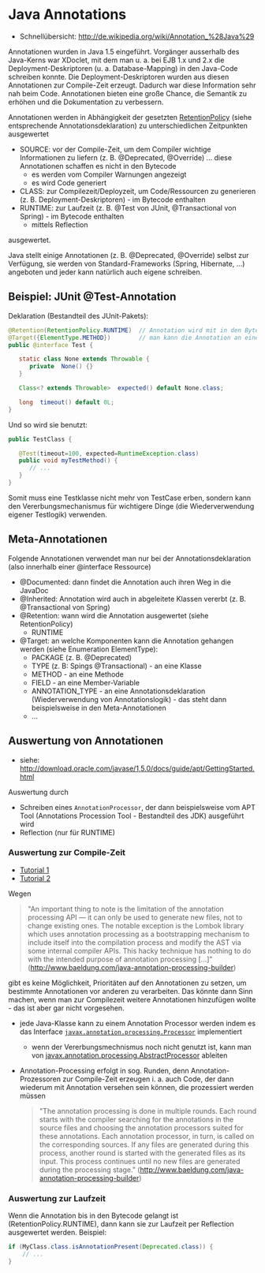 # Java Annotations

* Schnellübersicht: http://de.wikipedia.org/wiki/Annotation_%28Java%29

Annotationen wurden in Java 1.5 eingeführt. Vorgänger ausserhalb des Java-Kerns war XDoclet, mit dem man u. a. bei EJB 1.x und 2.x die Deployment-Deskriptoren (u. a. Database-Mapping) in den Java-Code schreiben konnte. Die Deployment-Deskriptoren wurden aus diesen Annotationen zur Compile-Zeit erzeugt. Dadurch war diese Information sehr nah beim Code. Annotationen bieten eine große Chance, die Semantik zu erhöhen und die Dokumentation zu verbessern.

Annotationen werden in Abhängigkeit der gesetzten [RetentionPolicy](http://grepcode.com/file/repository.grepcode.com/java/root/jdk/openjdk/8u40-b25/java/lang/annotation/RetentionPolicy.java#RetentionPolicy) (siehe entsprechende Annotationsdeklaration) zu unterschiedlichen Zeitpunkten ausgewertet

* SOURCE: vor der Compile-Zeit, um dem Compiler wichtige Informationen zu liefern (z.  B. @Deprecated, @Override) ... diese Annotationen schaffen es nicht in den Bytecode
  * es werden vom Compiler Warnungen angezeigt
  * es wird Code generiert
* CLASS: zur Compilezeit/Deployzeit, um Code/Ressourcen zu generieren (z. B. Deployment-Deskriptoren) - im Bytecode enthalten
* RUNTIME: zur Laufzeit (z. B. @Test von JUnit, @Transactional von Spring) - im Bytecode enthalten
  * mittels Reflection

ausgewertet.

Java stellt einige Annotationen (z.  B. @Deprecated, @Override) selbst zur Verfügung, sie werden von Standard-Frameworks (Spring, Hibernate, ...) angeboten und jeder kann natürlich auch eigene schreiben.

## Beispiel: JUnit @Test-Annotation

Deklaration (Bestandteil des JUnit-Pakets):

```java
@Retention(RetentionPolicy.RUNTIME)  // Annotation wird mit in den Bytecode geschleift - kann zur Laufzeit ausgewertet werden
@Target({ElementType.METHOD})        // man kann die Annotation an eine Methode hängen
public @interface Test {

   static class None extends Throwable {
      private  None() {}
   }

   Class<? extends Throwable>  expected() default None.class;

   long  timeout() default 0L;
}
```

Und so wird sie benutzt:

```java
public TestClass {

   @Test(timeout=100, expected=RuntimeException.class)
   public void myTestMethod() {
      // ...
   }
}
```

Somit muss eine Testklasse nicht mehr von TestCase erben, sondern kann den Vererbungsmechanismus für wichtigere Dinge (die Wiederverwendung eigener Testlogik) verwenden.

## Meta-Annotationen

Folgende Annotationen verwendet man nur bei der Annotationsdeklaration (also innerhalb einer @interface Ressource)

* @Documented: dann findet die Annotation auch ihren Weg in die JavaDoc
* @Inherited: Annotation wird auch in abgeleitete Klassen vererbt (z. B. @Transactional von Spring)
* @Retention: wann wird die Annotation ausgewertet (siehe RetentionPolicy)
  * RUNTIME
* @Target: an welche Komponenten kann die Annotation gehangen werden (siehe Enumeration ElementType):
  * PACKAGE (z. B. @Deprecated)
  * TYPE (z. B: Spings @Transactional) - an eine Klasse
  * METHOD - an eine Methode
  * FIELD - an eine Member-Variable
  * ANNOTATION_TYPE - an eine Annotationsdeklaration (Wiederverwendung von Annotationslogik) - das steht dann beispielsweise in den Meta-Annotationen
  * ...

## Auswertung von Annotationen

* siehe: http://download.oracle.com/javase/1,5.0/docs/guide/apt/GettingStarted.html

Auswertung durch

* Schreiben eines `AnnotationProcessor`, der dann beispielsweise vom APT Tool (Annotations Procession Tool - Bestandteil des JDK) ausgeführt wird
* Reflection (nur für RUNTIME)

### Auswertung zur Compile-Zeit

* [Tutorial 1](https://www.javacodegeeks.com/2015/09/java-annotation-processors.html)
* [Tutorial 2](http://www.baeldung.com/java-annotation-processing-builder)

Wegen 

> "An important thing to note is the limitation of the annotation processing API — it can only be used to generate new files, not to change existing ones. The notable exception is the Lombok library which uses annotation processing as a bootstrapping mechanism to include itself into the compilation process and modify the AST via some internal compiler APIs. This hacky technique has nothing to do with the intended purpose of annotation processing [...]" (http://www.baeldung.com/java-annotation-processing-builder)

gibt es keine Möglichkeit, Prioritäten auf den Annotationen zu setzen, um bestimmte Annotationen vor anderen zu verarbeiten. Das könnte dann Sinn machen, wenn man zur Compilezeit weitere Annotationen hinzufügen wollte - das ist aber gar nicht vorgesehen.


* jede Java-Klasse kann zu einem Annotation Processor werden indem es das Interface [`javax.annotation.processing.Processor`](http://grepcode.com/file/repository.grepcode.com/java/root/jdk/openjdk/8u40-b25/javax/annotation/processing/Processor.java#Processor) implementiert
  * wenn der Vererbungsmechnismus noch nicht genutzt ist, kann man von [javax.annotation.processing.AbstractProcessor](http://grepcode.com/file/repository.grepcode.com/java/root/jdk/openjdk/8u40-b25/javax/annotation/processing/AbstractProcessor.java#AbstractProcessor) ableiten
* Annotation-Processing erfolgt in sog. Runden, denn Annotation-Prozessoren zur Compile-Zeit erzeugen i. a. auch Code, der dann wiederum mit Annotation versehen sein können, die prozessiert werden müssen

    > "The annotation processing is done in multiple rounds. Each round starts with the compiler searching for the annotations in the source files and choosing the annotation processors suited for these annotations. Each annotation processor, in turn, is called on the corresponding sources. If any files are generated during this process, another round is started with the generated files as its input. This process continues until no new files are generated during the processing stage." (http://www.baeldung.com/java-annotation-processing-builder)

### Auswertung zur Laufzeit

Wenn die Annotation bis in den Bytecode gelangt ist (RetentionPolicy.RUNTIME), dann kann sie zur Laufzeit per Reflection ausgewertet werden. Beispiel:

```java
if (MyClass.class.isAnnotationPresent(Deprecated.class)) { 
    // ...
}
```